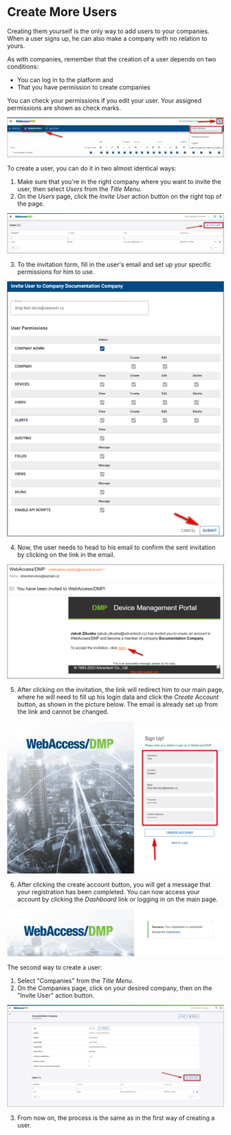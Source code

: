 # Create More Users

Creating them yourself is the only way to add users to your companies. When a user signs up, he can also make a company with no relation to yours.

As with companies, remember that the creation of a user depends on two conditions:
- You can log in to the platform and
- That you have permission to create companies

You can check your permissions if you edit your user. Your assigned permissions are shown as check marks.

![permissions_user](./permissions_user-1.png)

To create a user, you can do it in two almost identical ways:

1. Make sure that you're in the right company where you want to invite the user, then select *Users* from the *Title Menu*.
2. On the *Users* page, click the *Invite User* action button on the right top of the page.

![users-invite](./users-invite.png)

3. To the invitation form, fill in the user's email and set up your specific permissions for him to use.

![user-permissions](./user-inviteform.png)

4. Now, the user needs to head to his email to confirm the sent invitation by clicking on the link in the email.

![email-invitation](./email-invitation.png)

5. After clicking on the invitation, the link will redirect him to our main page, where he will need to fill up his login data and click the *Create Account* button, as shown in the picture below. The email is already set up from the link and cannot be changed.

![test_subject](./test_subject.png)

6. After clicking the create account button, you will get a message that your registration has been completed. You can now access your account by clicking the *Dashboard* link or logging in on the main page.

![subject_success](./subject_success.png)

The second way to create a user:

1. Select "Companies" from the *Title Menu*. 
2. On the Companies page, click on your desired company, then on the "Invite User" action button.

![companies-invite](./companies-invite(1).png)

3. From now on, the process is the same as in the first way of creating a user.




